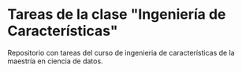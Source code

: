 # Tareas de la clase "Ingeniería de Características"

Repositorio con tareas del curso de ingenieria de características de la maestría en ciencia de datos.
